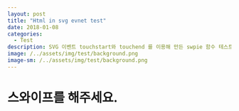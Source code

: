 ```yaml
---
layout: post
title: "Html in svg evnet test"
date: 2018-01-08
categories:
  - Test
description: SVG 이벤트 touchstart와 touchend 를 이용해 만든 swpie 함수 테스트 
image: /../assets/img/test/background.png
image-sm: /../assets/img/test/background.png
---
```


<script src="https://code.jquery.com/jquery-3.2.1.min.js"></script>
<script src="https://code.jquery.com/mobile/1.5.0-alpha.1/jquery.mobile-1.5.0-alpha.1.min.js"></script>

<script>
	var arr = [
		'btn1',
		'btn2',
		'btn3'
	];
	
	var arrIdx = 0; 
	
	var touchStartPoint = {
		x : 0, 
		y : 0
	};
	
	var touchEndPoint = {
		x : 0, 
		y : 0
	};
	
	var swipe = function(s,e){
		
		console.log('start');
		console.log(s.x+', '+s.y);
		
		console.log('end');
		console.log(e.x+', '+e.y);
		
		var avsX = Math.abs(s.x - e.x);
		var avsY = Math.abs(s.y - e.y);
		
		if(avsX > avsY){
			//x 방향으로 스와이프
			if(s.x > e.x){
				//엔드가 크면 오른쪽 , 작으면 왼쪽 
				console.log('왼쪽으로 스와이프');
				alert('←');
			}else{
			
				console.log('오른쪽으로 스와이프');
				alert('→');
			}
			
			
		}else{
			//y 방향으로 스와이프
			if(s.y > e.y){
				//엔드가 크면 아래 , 작으면 왼쪽 
				console.log('위쪽으로 스와이프');
				console.log('s.y:'+s.y);
				console.log('e.y:'+e.y);
				alert('↑');
			}else{
				console.log('아래쪽으로 스와이프');
				console.log('s.y:'+s.y);
				console.log('e.y:'+e.y);
				alert('↓');
			}
		}
		
		console.log('시작점 x 좌표 차이:'+(s.x - e.x));
		console.log('시작점 y 좌표 차이:'+(s.y - e.y));

	};
	
	$( window ).on( "load", function() {
		var object  = document.getElementById("svgObj");
		console.log(object);
		var svgDoc = object.contentDocument;
		var background = svgDoc.getElementById("background");
		console.log(background);
		
		background.setAttribute("fill", "yellow");
		
		background.addEventListener("click", function(){
			$('body').append('<p>마우스 클릭</p>');
		});
		
		background.addEventListener("mousemove", function(){
			console.log('mouse move');
			$('body').append('<p>마우스 움직임</p>');
		});
		
		background.addEventListener("SVGScroll", function(){
			console.log('SVGScroll');
			$('body').append('<p>마우스 스크롤</p>');
		});
		
		background.addEventListener("touchstart", function(e){
			console.log('touchstart');
			console.log(e);
			touchStartPoint.x = e.changedTouches[0].clientX; 
			touchStartPoint.y = e.changedTouches[0].clientY; 
			
			console.log(touchStartPoint);
			
			$('body').append('<p>터치 스타트</p>');
		});
		
		background.addEventListener("touchend", function(e){
			console.log('touchend');
			console.log(e);
			
			touchEndPoint.x = e.changedTouches[0].clientX; 
			touchEndPoint.y = e.changedTouches[0].clientY; 
			
			console.log(touchEndPoint);
			swipe(touchStartPoint, touchEndPoint);
			
			$('body').append('<p>터치 엔드</p>');
		});
		
		background.addEventListener("ouchenter", function(){
			console.log('ouchenter');
			$('body').append('<p>터치 엔터</p>');
		});
		
		background.addEventListener("touchleav", function(){
			console.log('touchleav');
			$('body').append('<p>터치 리브</p>');
		});
		
		background.addEventListener("touchEnter", function(){
			console.log('touchEnter');
			$('body').append('<p>터치 큰엔터</p>');
		});
		
		background.addEventListener("touchLeav", function(){
			console.log('touchLeav');
			$('body').append('<p>터치 큰엔터</p>');
		});
		
		background.addEventListener("touchmove", function(e){
			
			$('body').append('<p>터치 무브</p>');
		});
		
		background.addEventListener("touchmovup", function(e){
			console.log('touchmoveup');
			$('body').append('<p>터치 무브</p>');
		});
		
	});
	
	function colorChange(btnsObj, btnObj){
		btnsObj.css('background-color', 'gray');
		btnObj.css('background-color', 'red');
	}
	
</script>

<object id="svgObj" width="800" height="600"  type="image/svg+xml" data="{{ site.url }}/assets/file/ARS2018299914467.svg" ></object>
<h1 id="result">스와이프를 해주세요.</h1>
